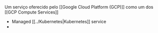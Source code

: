 Um serviço oferecido pelo  [[Google Cloud Platform (GCP)]] como um dos [[GCP Compute Services]]

* Managed  [[../Kubernetes|Kubernetes]] service
* 


